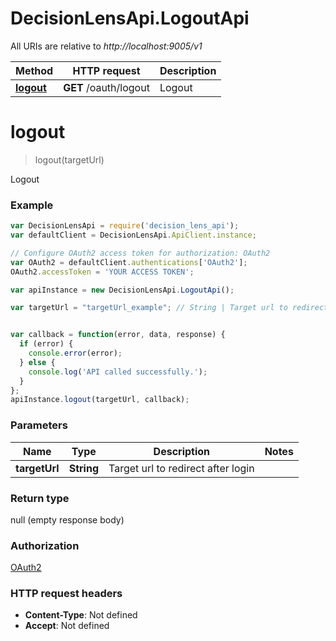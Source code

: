 # DecisionLensApi.LogoutApi

All URIs are relative to *http://localhost:9005/v1*

Method | HTTP request | Description
------------- | ------------- | -------------
[**logout**](LogoutApi.md#logout) | **GET** /oauth/logout | Logout


<a name="logout"></a>
# **logout**
> logout(targetUrl)

Logout

### Example
```javascript
var DecisionLensApi = require('decision_lens_api');
var defaultClient = DecisionLensApi.ApiClient.instance;

// Configure OAuth2 access token for authorization: OAuth2
var OAuth2 = defaultClient.authentications['OAuth2'];
OAuth2.accessToken = 'YOUR ACCESS TOKEN';

var apiInstance = new DecisionLensApi.LogoutApi();

var targetUrl = "targetUrl_example"; // String | Target url to redirect after login


var callback = function(error, data, response) {
  if (error) {
    console.error(error);
  } else {
    console.log('API called successfully.');
  }
};
apiInstance.logout(targetUrl, callback);
```

### Parameters

Name | Type | Description  | Notes
------------- | ------------- | ------------- | -------------
 **targetUrl** | **String**| Target url to redirect after login | 

### Return type

null (empty response body)

### Authorization

[OAuth2](../README.md#OAuth2)

### HTTP request headers

 - **Content-Type**: Not defined
 - **Accept**: Not defined

